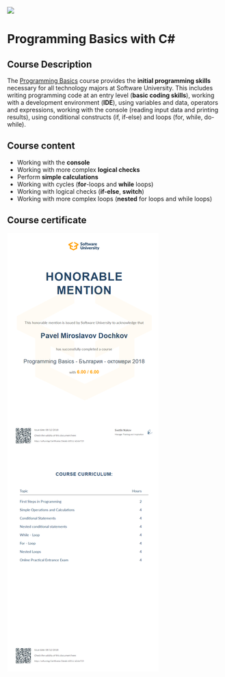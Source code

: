 ![](https://camo.githubusercontent.com/42a8354a436ef9f08168b5b971dbc7646ab3abfdf1056db81c3bdd5734b97e9f/68747470733a2f2f6e616b6f762e636f6d2f77702d636f6e74656e742f75706c6f6164732f323031342f30312f536f6674776172652d556e69766572736974792d4c6f676f2d626c75652d686f72697a6f6e74616c2e706e67)

# Programming Basics with C#

## Course Description


The [Programming Basics](https://softuni.bg/trainings/2158/programming-basics-bulgaria-october-2018) course provides the **initial programming skills** necessary for all technology majors at Software University. This includes writing programming code at an entry level (**basic coding skills**), working with a development environment (**IDE**), using variables and data, operators and expressions, working with the console (reading input data and printing results), using conditional constructs (if, if-else) and loops (for, while, do-while).


## Course content

-	Working with the **console**
-	Working with more complex **logical checks**
-	Perform **simple calculations**
-	Working with cycles (**for**-loops and **while** loops)
-	Working with logical checks (**if-else**, **switch**)
-	Working with more complex loops (**nested** for loops and while loops)

## Course certificate

![](https://github.com/dochkoff/Programming-Basics/blob/main/Certificate.jpeg)
